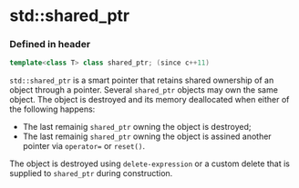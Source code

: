 # std::shared_ptr

### Defined in header <memory>
```cpp
template<class T> class shared_ptr; (since c++11)
```

`std::shared_ptr` is a smart pointer that retains shared ownership of an object
through a pointer. Several `shared_ptr` objects may own the same object. The
object is destroyed and its memory deallocated when either of the following
happens:
* The last remainig `shared_ptr` owning the object is destroyed;
* The last remainig `shared_ptr` owning the object is assined another pointer
  via `operator=` or `reset()`.

The object is destroyed using `delete-expression` or a custom delete that is
supplied to `shared_ptr` during construction.
